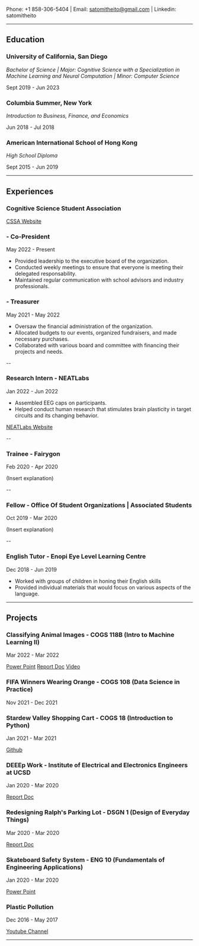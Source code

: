 Phone: +1 858-306-5404 | Email: satomitheito@gmail.com | Linkedin: satomitheito

---
## Education
### University of California, San Diego 
*Bachelor of Science | Major: Cognitive Science with a Specialization in Machine Learning and Neural Computation | Minor: Computer Science*

Sept 2019 - Jun 2023


### Columbia Summer, New York
*Introduction to Business, Finance, and Economics*

Jun 2018 - Jul 2018


### American International School of Hong Kong
*High School Diploma*

Sept 2015 - Jun 2019

---

## Experiences 

### Cognitive Science Student Association
[CSSA Website](https://cssa-ucsd.org/#/)
### - Co-President 
May 2022 - Present

- Provided leadership to the executive board of the organization. 
- Conducted weekly meetings to ensure that everyone is meeting their delegated responsability.
- Maintained regular communication with school advisors and industry professionals. 


### - Treasurer 
May 2021 - May 2022

- Oversaw the financial administration of the organization. 
- Allocated budgets to our events, organized fundraisers, and made necessary purchases. 
- Collaborated with various board and committee with financing their projects and needs.

--

### Research Intern - NEATLabs
Jan 2022 - Jun 2022 

- Assembled EEG caps on participants. 
- Helped conduct human research that stimulates brain plasticity in target circuits and its changing behavior.

[NEATLabs Website](https://neatlabs.ucsd.edu/index.html)

--

### Trainee - Fairygon 
Feb 2020 - Apr 2020

(Insert explanation)

--

### Fellow - Office Of Student Organizations | Associated Students
Oct 2019 - Mar 2020 

(Insert explanation) 

--

### English Tutor - Enopi Eye Level Learning Centre 
Dec 2018 - Jun 2019

- Worked with groups of children in honing their English skills
- Provided individual materials that would focus on various aspects of the language. 

---

## Projects 

### Classifying Animal Images - COGS 118B (Intro to Machine Learning II)
Mar 2022 - Mar 2022

[Power Point](https://docs.google.com/presentation/d/1BvKiHuf3KMM9rC31lKVJiMy7wL1EO32qqVW4Q3TE8go/edit?usp=sharing)
[Report Doc](https://docs.google.com/document/d/1npZt5AmOw5H6HAmAkiWImiCBls29TT0qAIaXuKbur6k/edit?usp=sharing)
[Video](https://drive.google.com/file/d/1vYAc64DjNcLIO2HQKlL1TdimNBuubrY6/view?usp=sharing)




### FIFA Winners Wearing Orange - COGS 108 (Data Science in Practice)
Nov 2021 - Dec 2021




### Stardew Valley Shopping Cart - COGS 18 (Introduction to Python)
Jan 2021 - Mar 2021

[Github](https://github.com/satomitheito/COGS18)




### DEEEp Work - Institute of Electrical and Electronics Engineers at UCSD
Jan 2020 - Mar 2020 


[Report Doc](https://docs.google.com/document/d/1Hws-riErodUQJlsDMCisj5t5Z2H1adTCzAhOHNWS1MQ/edit)




### Redesigning Ralph's Parking Lot - DSGN 1 (Design of Everyday Things)
Mar 2020 - Mar 2020

[Report Doc](https://docs.google.com/document/d/1pj5nzgQU7PjQzxMcy34b-j5CJMu6oVG9jod3bfQp1-E/edit)




### Skateboard Safety System - ENG 10 (Fundamentals of Engineering Applications)
Jan 2020 - Mar 2020 

[Power Point](https://docs.google.com/presentation/d/1a4f0jeQiOt_RZk-05sOUlFMD7DGaG6ECZM7DC-M0Urk/edit?usp=sharing)




### Plastic Pollution 
Dec 2016 - May 2017

[Youtube Channel](https://www.youtube.com/channel/UCsUIRQA5K7pmY320n5euXug)




---



